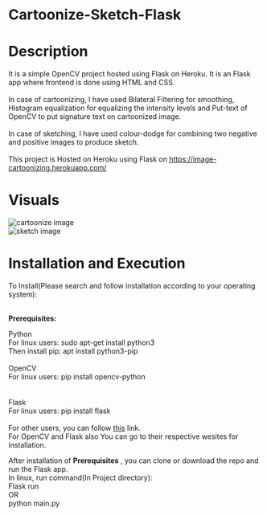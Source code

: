 # Cartoonize-Sketch-Flask

# Description

It is a simple OpenCV project hosted using Flask on Heroku. It is an Flask app where frontend is done using HTML and CSS. <br /><br />
In case of cartoonizing, I have used Bilateral Filtering for smoothing, Histogram equalization for equalizing the intensity levels and 
Put-text of OpenCV to put signature text on cartoonized image.<br /><br />
In case of sketching, I have used colour-dodge for combining two negative and positive images to produce sketch.<br /><br />
This project is Hosted on Heroku using Flask on https://image-cartoonizing.herokuapp.com/

# Visuals
![cartoonize image](https://github.com/samirkhanal35/cartoonize-sketch-flask/blob/master/cartoonize1.png)<br />
![sketch image](https://github.com/samirkhanal35/cartoonize-sketch-flask/blob/master/sketch.png)

# Installation and Execution

To Install(Please search and follow installation according to your operating system):<br /><br />

<b>Prerequisites:</b><br />

Python<br />
For linux users: sudo apt-get install python3<br />
Then install pip: apt install python3-pip<br /><br />
OpenCV<br />
For linux users: pip install opencv-python<br /><br /><br />
Flask<br />
For linux users: pip install flask<br /><br />
For other users, you can follow <a href="https://www.python.org/downloads/">this</a> link.<br />
For OpenCV and Flask also You can go to their respective wesites for installation.<br />

After installation of <b>Prerequisites</b> , you can clone or download the repo and run the Flask app.<br />
In linux, run command(In Project directory): <br />
Flask run<br />
OR<br />
python main.py<br />




